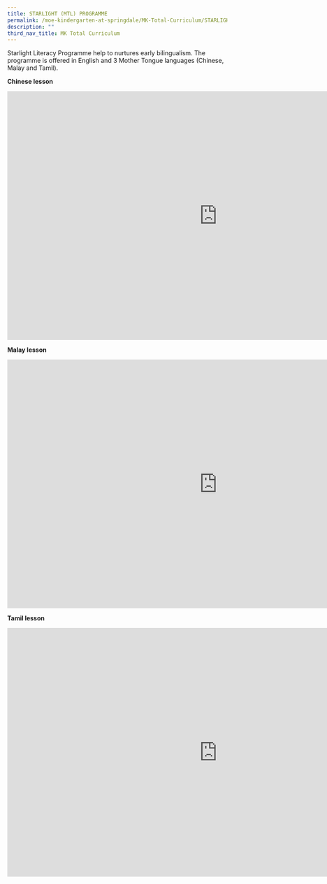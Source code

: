 ```yaml
---
title: STARLIGHT (MTL) PROGRAMME
permalink: /moe-kindergarten-at-springdale/MK-Total-Curriculum/STARLIGHT-MTL-PROGRAMME/
description: ""
third_nav_title: MK Total Curriculum
---
```

Starlight Literacy Programme help to nurtures early bilingualism. The programme is offered in English and 3 Mother Tongue languages (Chinese, Malay and Tamil).

**Chinese lesson**

<iframe src="https://docs.google.com/presentation/d/e/2PACX-1vQdpLwP9EasXbPA0OWe2Vt80FKA-lAWh86GaR-QAE35hpQnXQTyjl3u1O9iVnXHrGmlSwA9Qs_fSmMZ/embed?start=false&amp;loop=false&amp;delayms=3000" frameborder="0" width="960" height="569" allowfullscreen="true"></iframe>

**Malay lesson**

<iframe src="https://docs.google.com/presentation/d/e/2PACX-1vSgpeCritCUbd3UUBJRYQUKuOrIK_J4_YGAlaQ097_E3OMJpyqEG-6xb7wIUkPaNFemvnPIAaSvRJ8M/embed?start=false&amp;loop=false&amp;delayms=3000" frameborder="0" width="960" height="569" allowfullscreen="true"></iframe>

**Tamil lesson**

<iframe allowfullscreen="true" height="569" width="960" frameborder="0" src="https://docs.google.com/presentation/d/e/2PACX-1vTGFabhbKykY8UkWuhJBE5yYRuA3bY6KmhJ37WA6cJQIh5rLqbbsXyMRgmTMUxmRvE2wUXKOL2rI9ck/embed?start=false&amp;loop=false&amp;delayms=3000"></iframe>